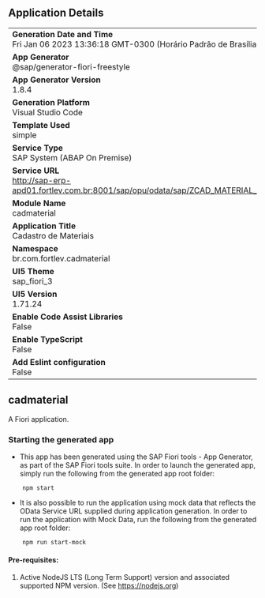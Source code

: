 ## Application Details
|               |
| ------------- |
|**Generation Date and Time**<br>Fri Jan 06 2023 13:36:18 GMT-0300 (Horário Padrão de Brasília)|
|**App Generator**<br>@sap/generator-fiori-freestyle|
|**App Generator Version**<br>1.8.4|
|**Generation Platform**<br>Visual Studio Code|
|**Template Used**<br>simple|
|**Service Type**<br>SAP System (ABAP On Premise)|
|**Service URL**<br>http://sap-erp-apd01.fortlev.com.br:8001/sap/opu/odata/sap/ZCAD_MATERIAL_SRV
|**Module Name**<br>cadmaterial|
|**Application Title**<br>Cadastro de Materiais|
|**Namespace**<br>br.com.fortlev.cadmaterial|
|**UI5 Theme**<br>sap_fiori_3|
|**UI5 Version**<br>1.71.24|
|**Enable Code Assist Libraries**<br>False|
|**Enable TypeScript**<br>False|
|**Add Eslint configuration**<br>False|

## cadmaterial

A Fiori application.

### Starting the generated app

-   This app has been generated using the SAP Fiori tools - App Generator, as part of the SAP Fiori tools suite.  In order to launch the generated app, simply run the following from the generated app root folder:

```
    npm start
```

- It is also possible to run the application using mock data that reflects the OData Service URL supplied during application generation.  In order to run the application with Mock Data, run the following from the generated app root folder:

```
    npm run start-mock
```

#### Pre-requisites:

1. Active NodeJS LTS (Long Term Support) version and associated supported NPM version.  (See https://nodejs.org)


